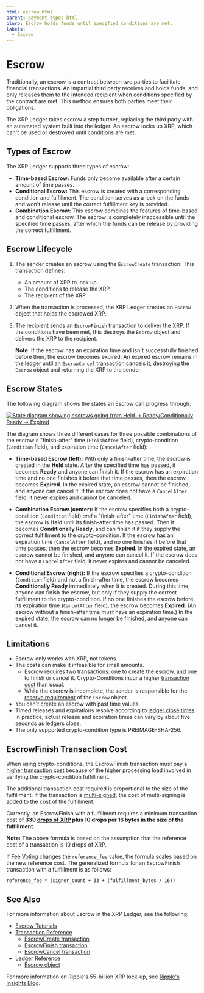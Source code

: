 ```yaml
---
html: escrow.html
parent: payment-types.html
blurb: Escrow holds funds until specified conditions are met.
labels:
  - Escrow
---
```

# Escrow

Traditionally, an escrow is a contract between two parties to facilitate financial transactions. An impartial third party receives and holds funds, and only releases them to the intended recipient when conditions specified by the contract are met. This method ensures both parties meet their obligations.

The XRP Ledger takes escrow a step further, replacing the third party with an automated system built into the ledger. An escrow locks up XRP, which can't be used or destroyed until conditions are met.

## Types of Escrow

The XRP Ledger supports three types of escrow:

- **Time-based Escrow:** Funds only become available after a certain amount of time passes.
- **Conditional Escrow:** This escrow is created with a corresponding condition and fulfillment. The condition serves as a lock on the funds and won't release until the correct fulfillment key is provided.
- **Combination Escrow:** This escrow combines the features of time-based and conditional escrow. The escrow is completely inaccessible until the specified time passes, after which the funds can be release by providing the correct fulfillment.

## Escrow Lifecycle

1. The sender creates an escrow using the `EscrowCreate` transaction. This transaction defines:

    - An amount of XRP to lock up.
    - The conditions to release the XRP.
    - The recipient of the XRP.

2. When the transaction is processed, the XRP Ledger creates an `Escrow` object that holds the escrowed XRP.

3. The recipient sends an `EscrowFinish` transaction to deliver the XRP. If the conditions have been met, this destroys the `Escrow` object and delivers the XRP to the recipient.

    **Note:** If the escrow has an expiration time and isn't successfully finished before then, the escrow becomes expired. An expired escrow remains in the ledger until an `EscrowCancel` transaction cancels it, destroying the `Escrow` object and returning the XRP to the sender.

## Escrow States

The following diagram shows the states an Escrow can progress through:

[![State diagram showing escrows going from Held → Ready/Conditionally Ready → Expired](/img/escrow-states.png)](/img/escrow-states.png)

The diagram shows three different cases for three possible combinations of the escrow's "finish-after" time (`FinishAfter` field), crypto-condition (`Condition` field), and expiration time (`CancelAfter` field):

- **Time-based Escrow (left):** With only a finish-after time, the escrow is created in the **Held** state. After the specified time has passed, it becomes **Ready** and anyone can finish it. If the escrow has an expiration time and no one finishes it before that time passes, then the escrow becomes **Expired**. In the expired state, an escrow cannot be finished, and anyone can cancel it. If the escrow does not have a `CancelAfter` field, it never expires and cannot be canceled.

- **Combination Escrow (center):** If the escrow specifies both a crypto-condition (`Condition` field) _and_ a "finish-after" time (`FinishAfter` field), the escrow is **Held** until its finish-after time has passed. Then it becomes **Conditionally Ready**, and can finish it if they supply the correct fulfillment to the crypto-condition. If the escrow has an expiration time (`CancelAfter` field), and no one finishes it before that time passes, then the escrow becomes **Expired**. In the expired state, an escrow cannot be finished, and anyone can cancel it. If the escrow does not have a `CancelAfter` field, it never expires and cannot be canceled.

- **Conditional Escrow (right):** If the escrow specifies a crypto-condition (`Condition` field) and not a finish-after time, the escrow becomes **Conditionally Ready** immediately when it is created. During this time, anyone can finish the escrow, but only if they supply the correct fulfillment to the crypto-condition. If no one finishes the escrow before its expiration time (`CancelAfter` field), the escrow becomes **Expired**. (An escrow without a finish-after time _must_ have an expiration time.) In the expired state, the escrow can no longer be finished, and anyone can cancel it.


## Limitations

- Escrow only works with XRP, not tokens.
- The costs can make it infeasible for small amounts.
    - Escrow requires two transactions: one to create the escrow, and one to finish or cancel it. Crypto-Conditions incur a higher [transaction cost](../transactions/transaction-cost.md) than usual.
    - While the escrow is incomplete, the sender is responsible for the [reserve requirement](../accounts/reserves.md) of the `Escrow` object.
- You can't create an escrow with past time values.
- Timed releases and expirations resolve according to [ledger close times](../ledgers/ledger-close-times.md). In practice, actual release and expiration times can vary by about five seconds as ledgers close.
- The only supported crypto-condition type is PREIMAGE-SHA-256.


## EscrowFinish Transaction Cost

When using crypto-conditions, the EscrowFinish transaction must pay a [higher transaction cost](../transactions/transaction-cost.md#special-transaction-costs) because of the higher processing load involved in verifying the crypto-condition fulfillment.

The additional transaction cost required is proportional to the size of the fulfillment. If the transaction is [multi-signed](../accounts/multi-signing.md), the cost of multi-signing is added to the cost of the fulfillment.

Currently, an EscrowFinish with a fulfillment requires a minimum transaction cost of **330 [drops of XRP](../../references/protocol/data-types/basic-data-types.md#specifying-currency-amounts) plus 10 drops per 16 bytes in the size of the fulfillment**.

**Note:** The above formula is based on the assumption that the reference cost of a transaction is 10 drops of XRP.

If [Fee Voting](../consensus-protocol/fee-voting.md) changes the `reference_fee` value, the formula scales based on the new reference cost. The generalized formula for an EscrowFinish transaction with a fulfillment is as follows:

```
reference_fee * (signer_count + 33 + (fulfillment_bytes / 16))
```



## See Also

For more information about Escrow in the XRP Ledger, see the following:

- [Escrow Tutorials](../../tutorials/tasks/use-specialized-payment-types/use-escrows/index.md)
- [Transaction Reference](../../references/protocol/transactions/index.md)
    - [EscrowCreate transaction](../../references/protocol/transactions/types/escrowcreate.md)
    - [EscrowFinish transaction](../../references/protocol/transactions/types/escrowfinish.md)
    - [EscrowCancel transaction](../../references/protocol/transactions/types/escrowcancel.md)
- [Ledger Reference](../../references/protocol/ledger-data/index.md)
    - [Escrow object](../../references/protocol/ledger-data/ledger-entry-types/escrow.md)


For more information on Ripple's 55-billion XRP lock-up, see [Ripple's Insights Blog](https://ripple.com/insights/ripple-to-place-55-billion-xrp-in-escrow-to-ensure-certainty-into-total-xrp-supply/).
